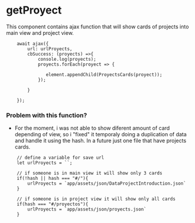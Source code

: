 # getProyect


This component contains ajax function that will show cards of projects into main view and project view.

```
    await ajax({
        url: urlProyects,
        cbSuccess: (proyects) =>{
            console.log(proyects);
            proyects.forEach(proyect => {

               element.appendChild(ProyectsCards(proyect));
            });

        }

    });

```

### Problem with this function?

- For the moment, i was not able to show diferent amount of card depending of view, so i "fixed" it temporaly doing a duplication of data and handle it using the hash. In a future just one file that have projects cards.

```
    // define a variable for save url
    let urlProyects = ``;

    // if someone is in main view it will show only 3 cards
    if(!hash || hash === "#/"){
        urlProyects = `app/assets/json/DataProjectIntroduction.json`
    }

    // if someone is in project view it will show only all cards
    if(hash === "#/proyectos"){
        urlProyects = `app/assets/json/proyects.json`
    }

```
